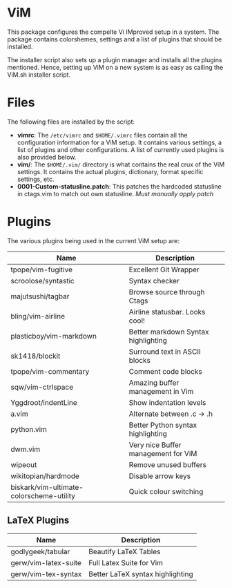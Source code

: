 ViM
===

This package configures the compelte Vi IMproved setup in a system. The package
contains colorshemes, settings and a list of plugins that should be installed.

The installer script also sets up a plugin manager and installs all the plugins
mentioned. Hence, setting up ViM on a new system is as easy as calling the
ViM.sh installer script.

Files
=====

The following files are installed by the script:

  * **vimrc**: The `/etc/vimrc` and `$HOME/.vimrc` files contain all the
configuration information for a ViM setup. It contains various settings,
a list of plugins and other configurations. A list of currently used
plugins is also provided below.
  * **vim/**: The `$HOME/.vim/` directory is what contains the real crux of the
ViM settings. It contains the actual plugins, dictionary, format specific
settings, etc.
  * **0001-Custom-statusline.patch**: This patches the hardcoded statusline in
ctags.vim to match out own statusline. _Must manually apply patch_

Plugins
=======

The various plugins being used in the current ViM setup are:

| Name                    | Description                         |
|-------------------------|-------------------------------------|
| tpope/vim-fugitive      | Excellent Git Wrapper               |
| scroolose/syntastic     | Syntax checker                      |
| majutsushi/tagbar       | Browse source through Ctags         |
| bling/vim-airline       | Airline statusbar. Looks cool!      |
| plasticboy/vim-markdown | Better markdown Syntax highlighting |
| sk1418/blockit          | Surround text in ASCII blocks       |
| tpope/vim-commentary    | Comment code blocks                 |
| sqw/vim-ctrlspace       | Amazing buffer management in Vim    |
| Yggdroot/indentLine     | Show indentation levels             |
| a.vim                   | Alternate between .c -> .h          |
| python.vim              | Better Python syntax highlighting   |
| dwm.vim                 | Very nice Buffer management for ViM |
| wipeout                 | Remove unused buffers               |
| wikitopian/hardmode     | Disable arrow keys                  |
| biskark/vim-ultimate-colorscheme-utility | Quick colour switching |

LaTeX Plugins
-------------

| Name                    | Description                         |
|-------------------------|-------------------------------------|
| godlygeek/tabular       | Beautify LaTeX Tables               |
| gerw/vim-latex-suite    | Full Latex Suite for Vim            |
| gerw/vim-tex-syntax     | Better LaTeX syntax highlighting    |
